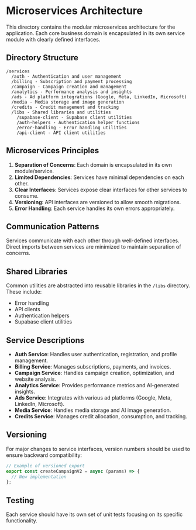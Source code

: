
# Microservices Architecture

This directory contains the modular microservices architecture for the application. Each core business domain is encapsulated in its own service module with clearly defined interfaces.

## Directory Structure

```
/services
  /auth - Authentication and user management
  /billing - Subscription and payment processing
  /campaign - Campaign creation and management
  /analytics - Performance analysis and insights
  /ads - Ad platform integrations (Google, Meta, LinkedIn, Microsoft)
  /media - Media storage and image generation
  /credits - Credit management and tracking
  /libs - Shared libraries and utilities
    /supabase-client - Supabase client utilities
    /auth-helpers - Authentication helper functions
    /error-handling - Error handling utilities
    /api-client - API client utilities
```

## Microservices Principles

1. **Separation of Concerns**: Each domain is encapsulated in its own module/service.
2. **Limited Dependencies**: Services have minimal dependencies on each other.
3. **Clear Interfaces**: Services expose clear interfaces for other services to consume.
4. **Versioning**: API interfaces are versioned to allow smooth migrations.
5. **Error Handling**: Each service handles its own errors appropriately.

## Communication Patterns

Services communicate with each other through well-defined interfaces. Direct imports between services are minimized to maintain separation of concerns.

## Shared Libraries

Common utilities are abstracted into reusable libraries in the `/libs` directory. These include:

- Error handling
- API clients
- Authentication helpers
- Supabase client utilities

## Service Descriptions

- **Auth Service**: Handles user authentication, registration, and profile management.
- **Billing Service**: Manages subscriptions, payments, and invoices.
- **Campaign Service**: Handles campaign creation, optimization, and website analysis.
- **Analytics Service**: Provides performance metrics and AI-generated insights.
- **Ads Service**: Integrates with various ad platforms (Google, Meta, LinkedIn, Microsoft).
- **Media Service**: Handles media storage and AI image generation.
- **Credits Service**: Manages credit allocation, consumption, and tracking.

## Versioning

For major changes to service interfaces, version numbers should be used to ensure backward compatibility:

```typescript
// Example of versioned export
export const createCampaignV2 = async (params) => {
  // New implementation
};
```

## Testing

Each service should have its own set of unit tests focusing on its specific functionality.

